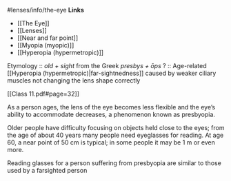 #lenses/info/the-eye 
**Links**
- [[The Eye]] 
- [[Lenses]] 
- [[Near and far point]] 
- [[Myopia (myopic)]] 
- [[Hyperopia (hypermetropic)]] 

Etymology :: *old + sight* from the Greek *presbys + ōps*
? :: Age-related [[Hyperopia (hypermetropic)|far-sightnedness]] caused by weaker ciliary muscles not changing the lens shape correctly


[[Class 11.pdf#page=32]]


As a person ages, the lens of the eye becomes less flexible and the eye’s ability to accommodate decreases, a phenomenon known as presbyopia.

Older people have difficulty focusing on objects held close to the eyes; from the age of about 40 years many people need eyeglasses for reading. At age 60, a near point of 50 cm is typical; in some people it may be 1 m or even more.

Reading glasses for a person suffering from presbyopia are similar to those used by a farsighted person